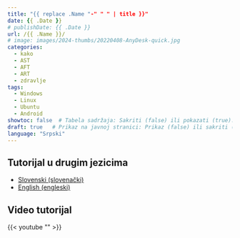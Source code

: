 ```yaml
---
title: "{{ replace .Name "-" " " | title }}"
date: {{ .Date }}
# publishDate: {{ .Date }}
url: /{{ .Name }}/
# image: images/2024-thumbs/20220408-AnyDesk-quick.jpg
categories: 
  - kako
  - AST
  - AFT
  - ART
  - zdravlje
tags: 
  - Windows
  - Linux
  - Ubuntu
  - Android
showtoc: false  # Tabela sadržaja: Sakriti (false) ili pokazati (true).
draft: true   # Prikaz na javnoj stranici: Prikaz (false) ili sakriti (true).
language: "Srpski"
---
```




## Tutorijal u drugim jezicima

- [Slovenski (slovenački)](// "Kliknite/tapnite za obisk! Kliknite/tapnite da otvorite!")
- [English (engleski)](// "Click/tap to open! Kliknite/tapnite da otvorite!")

## Video tutorijal

{{< youtube "" >}}
